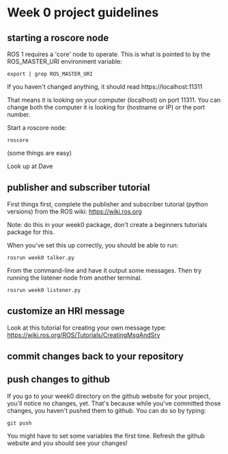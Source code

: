 # Week 0 project guidelines

## starting a roscore node

ROS 1 requires a 'core' node to operate. This is what is pointed to by the ROS_MASTER_URI environment variable:

```
export | grep ROS_MASTER_URI
```

If you haven't changed anything, it should read https://localhost:11311

That means it is looking on your computer (localhost) on port 11311. You can change both the computer it is looking for (hostname or IP) or the port number.

Start a roscore node:

```
roscore
```

(some things are easy)

Look up at Dave

## publisher and subscriber tutorial

First things first, complete the publisher and subscriber tutorial (python versions) from the ROS wiki: https://wiki.ros.org

Note: do this in your week0 package, don't create a beginners tutorials package for this.

When you've set this up correctly, you should be able to run:

```
rosrun week0 talker.py
```

From the command-line and have it output some messages. Then try running the listener node from another terminal.

```
rosrun week0 listener.py
```



## customize an HRI message

Look at this tutorial for creating your own message type: https://wiki.ros.org/ROS/Tutorials/CreatingMsgAndSrv



## commit changes back to your repository

## push changes to github

If you go to your week0 directory on the github website for your project, you'll notice no changes, yet. That's because while you've committed those changes, you haven't pushed them to github. You can do so by typing:

```
git push
```

You might have to set some variables the first time. Refresh the github website and you should see your changes!